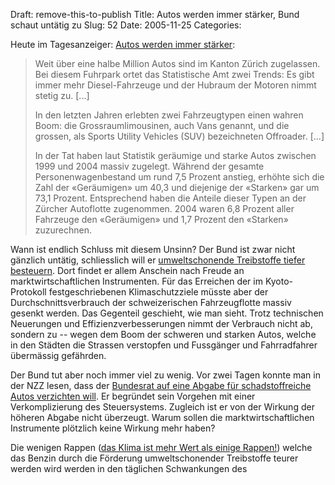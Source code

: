 Draft: remove-this-to-publish
Title: Autos werden immer stärker, Bund schaut untätig zu
Slug: 52
Date: 2005-11-25
Categories:

Heute im Tagesanzeiger: [Autos werden immer stärker](http://tagi.ch/dyn/news/zuerich/565191.html):

> Weit über eine halbe Million Autos sind im Kanton Zürich zugelassen. Bei diesem Fuhrpark ortet das Statistische Amt zwei Trends: Es gibt immer mehr Diesel-Fahrzeuge und der Hubraum der Motoren nimmt stetig zu. [...]
>
> In den letzten Jahren erlebten zwei Fahrzeugtypen einen wahren Boom: die Grossraumlimousinen, auch Vans genannt, und die grossen, als Sports Utility Vehicles (SUV) bezeichneten Offroader. [...]
>
> In der Tat haben laut Statistik geräumige und starke Autos zwischen 1999 und 2004 massiv zugelegt. Während der gesamte Personenwagenbestand um rund 7,5 Prozent anstieg, erhöhte sich die Zahl der «Geräumigen» um 40,3 und diejenige der «Starken» gar um 73,1 Prozent. Entsprechend haben die Anteile dieser Typen an der Zürcher Autoflotte zugenommen. 2004 waren 6,8 Prozent aller Fahrzeuge den «Geräumigen» und 1,7 Prozent den «Starken» zuzurechnen.

Wann ist endlich Schluss mit diesem Unsinn? Der Bund ist zwar nicht gänzlich untätig, schliesslich will er [umweltschonende Treibstoffe tiefer besteuern](http://blog.irregular.ch/2005/11/23/tiefere-steuern-auf-umweltschonenden-treibstoffen/). Dort findet er allem Anschein nach Freude an marktwirtschaftlichen Instrumenten. Für das Erreichen der im Kyoto-Protokoll festgeschriebenen Klimaschutzziele müsste aber der Durchschnittsverbrauch der schweizerischen Fahrzeugflotte massiv gesenkt werden. Das Gegenteil geschieht, wie man sieht. Trotz technischen Neuerungen und Effizienzverbesserungen nimmt der Verbrauch nicht ab, sondern zu -- wegen dem Boom der schweren und starken Autos, welche in den Städten die Strassen verstopfen und Fussgänger und Fahrradfahrer übermässig gefährden.

Der Bund tut aber noch immer viel zu wenig. Vor zwei Tagen konnte man in der NZZ lesen, dass der [Bundesrat auf eine Abgabe für schadstoffreiche Autos verzichten will](http://www.nzz.ch/2005/11/23/il/newzzEGDJYM6A-12.html). Er begründet sein Vorgehen mit einer Verkomplizierung des Steuersystems. Zugleich ist er von der Wirkung der höheren Abgabe nicht überzeugt. Warum sollen die marktwirtschaftlichen Instrumente plötzlich keine Wirkung mehr haben?

Die wenigen Rappen ([das Klima ist mehr Wert als einige Rappen!](http://www.bastiengirod.ch/journal/2005/11/14/leserbrief-das-klima-ist-mehr-als-ein-paar-rappen-wert-tagi/)) welche das Benzin durch die Förderung umweltschonender Treibstoffe teurer werden wird werden in den täglichen Schwankungen des
